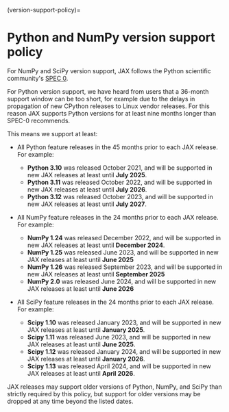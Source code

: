 (version-support-policy)=
# Python and NumPy version support policy

<!--* freshness: { reviewed: '2024-05-02' } *-->

For NumPy and SciPy version support, JAX follows the Python scientific community's
[SPEC 0](https://scientific-python.org/specs/spec-0000/).

For Python version support, we have heard from users that a 36-month support window can
be too short, for example due to the delays in propagation of new CPython releases
to Linux vendor releases. For this reason JAX supports Python versions for at least
nine months longer than SPEC-0 recommends.

This means we support at least:

* All Python feature releases in the 45 months prior to each JAX release. For example:

  * **Python 3.10** was released October 2021, and will be supported in new JAX releases at least until **July 2025**.
  * **Python 3.11** was released October 2022, and will be supported in new JAX releases at least until **July 2026**.
  * **Python 3.12** was released October 2023, and will be supported in new JAX releases at least until **July 2027**.

* All NumPy feature releases in the 24 months prior to each JAX release. For example:

  * **NumPy 1.24** was released December 2022, and will be supported in new JAX releases at least until **December 2024**.
  * **NumPy 1.25** was released June 2023, and will be supported in new JAX releases at least until **June 2025**
  * **NumPy 1.26** was released September 2023, and will be supported in new JAX releases at least until **September 2025**
  * **NumPy 2.0** was released June 2024, and will be supported in new JAX releases at least until **June 2026**

* All SciPy feature releases in the 24 months prior to each JAX release. For example:

  * **Scipy 1.10** was released January 2023, and will be supported in new JAX releases at least until **January 2025**.
  * **Scipy 1.11** was released June 2023, and will be supported in new JAX releases at least until **June 2025**.
  * **Scipy 1.12** was released January 2024, and will be supported in new JAX releases at least until **January 2026**.
  * **Scipy 1.13** was released April 2024, and will be supported in new JAX releases at least until **April 2026**.

JAX releases may support older versions of Python, NumPy, and SciPy than strictly required
by this policy, but support for older versions may be dropped at any time beyond the listed
dates.
